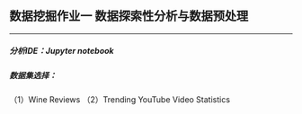 ## 数据挖掘作业一 数据探索性分析与数据预处理
---
##### 分析IDE：Jupyter notebook
##### 数据集选择：
（1）Wine Reviews
（2）Trending YouTube Video Statistics

